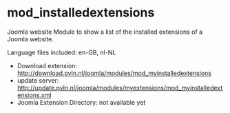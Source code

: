 # mod_installedextensions
Joomla website Module to show a list of the installed extensions of a Joomla website.

Language files included: en-GB, nl-NL

* Download extension:         http://download.pvln.nl/joomla/modules/mod_myinstalledextensions
* update server:              http://update.pvln.nl/joomla/modules/myextensions/mod_myinstalledextensions.xml
* Joomla Extension Directory: not available yet
